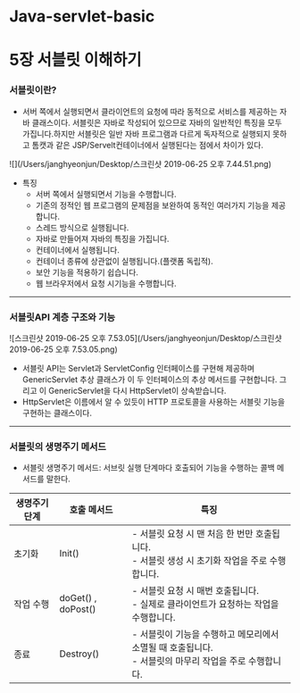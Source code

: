 # Java-servlet-basic
# 5장 서블릿 이해하기

### 서블릿이란?

- 서버 쪽에서 실행되면서 클라이언트의 요청에 따라 동적으로 서비스를 제공하는 자바 클래스이다. 서블릿은 자바로 작성되어 있으므로 자바의 일반적인 특징을 모두 가집니다.하지만 서블릿은 일반 자바 프로그램과 다르게 독자적으로 실행되지 못하고 톰캣과 같은 JSP/Servelt컨테이너에서 실행된다는 점에서 차이가 있다.

![](/Users/janghyeonjun/Desktop/스크린샷 2019-06-25 오후 7.44.51.png)

- 특징
  - 서버 쪽에서 실행되면서 기능을 수행합니다.
  - 기존의 정적인 웹 프로그램의 문제점을 보완하여 동적인 여러가지 기능을 제공합니다.
  - 스레드 방식으로 실행됩니다.
  - 자바로 만들어져 자바의 특징을 가집니다.
  - 컨테이너에서 실행됩니다.
  - 컨테이너 종류에 상관없이 실행됩니다.(플랫폼 독립적).
  - 보안 기능을 적용하기 쉽습니다.
  - 웹 브라우저에서 요청 시기능을 수행합니다.

------

### 서블릿API 계층 구조와 기능

![스크린샷 2019-06-25 오후 7.53.05](/Users/janghyeonjun/Desktop/스크린샷 2019-06-25 오후 7.53.05.png)

- 서블릿 API는 Servlet과 ServletConfig 인터페이스를 구현해 제공하며 GenericServlet 추상 클래스가 이 두 인터페이스의 추상 메서드를 구현합니다. 그리고 이 GenericServlet을 다시 HttpServlet이 상속받습니다.
- HttpServlet은 이름에서 알 수 있듯이 HTTP 프로토콜을 사용하는 서블릿 기능을 구현하는 클래스이다.

------

### 서블릿의 생명주기 메서드

- 서블릿 생명주기 메서드: 서브릿 실행 단계마다 호출되어 기능을 수행하는 콜백 메서드를 말한다.

| 생명주기 단계 | 호출 메서드        | 특징                                                         |
| ------------- | ------------------ | ------------------------------------------------------------ |
| 초기화        | Init()             | - 서블릿 요청 시 맨 처음 한 번만 호출됩니다. <br>- 서블릿 생성 시 초기화 작업을 주로 수행합니다. |
| 작업 수행     | doGet() , doPost() | - 서블릿 요청 시 매번 호출됩니다.<br>- 실제로 클라이언트가 요청하는 작업을 수행합니다. |
| 종료          | Destroy()          | - 서블릿이 기능을 수행하고 메모리에서 소멸될 때 호출됩니다.<br>- 서블릿의 마무리 작업을 주로 수행합니다. |

